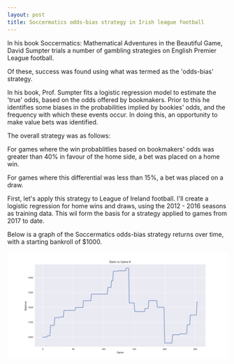 ```yaml
---
layout: post
title: Soccermatics odds-bias strategy in Irish league football
---
```


In his book Soccermatics: Mathematical Adventures in the Beautiful Game, David Sumpter trials a number of gambling strategies on English Premier League football.

Of these, success was found using what was termed as the 'odds-bias' strategy. 

In his book, Prof. Sumpter fits a logistic regression model to estimate the 'true' odds, based on the odds offered by bookmakers. Prior to this he identifies some biases in the probabilities implied by bookies' odds, and the frequency with which these events occur. In doing this, an opportunity to make value bets was identified.

The overall strategy was as follows:

For games where the win probablitlies based on bookmakers' odds was greater than 40% in favour of the home side, a bet was placed on a home win.

For games where this differential was less than 15%, a bet was placed on a draw.

First, let's apply this strategy to League of Ireland football. I'll create a logistic regression for home wins and draws, using the 2012 - 2016 seasons as training data. This wil form the basis for a strategy applied to games from 2017 to date.

Below is a graph of the Soccermatics odds-bias strategy returns over time, with a starting bankroll of $1000.

![Img1](/images/Bank_GameNo.png "Bank roll over time")

